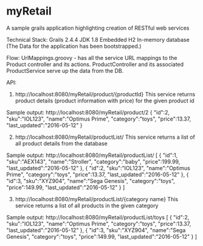 # myRetail
A sample grails application highlighting creation of RESTful web services

Technical Stack:
  Grails 2.4.4
  JDK 1.8
  Embedded H2 In-memory database
(The Data for the application has been bootstrapped.)

Flow:
UrlMappings.groovy - has all the service URL mappings to the Product controller and its actions.
ProductController and its associated ProductService serve up the data from the DB.

API:
1. http://localhost:8080/myRetail/product/{productId} 
  This service returns product details (product information with price) for the given product id
  
  Sample output:
  http://localhost:8080/myRetail/product/2
  {
   "id":2,
   "sku":"IOL123",
   "name":"Optimus Prime",
   "category":"toys",
   "price":13.37,
   "last_updated":"2016-05-12"
}
  
2. http://localhost:8080/myRetail/productList/
  This service returns a list of all product details from the database
  
  Sample output:
  http://localhost:8080/myRetail/productList/
  [
   {
      "id":1,
      "sku":"AEX143",
      "name":"Stroller",
      "category":"baby",
      "price":199.99,
      "last_updated":"2016-05-12"
   },
   {
      "id":2,
      "sku":"IOL123",
      "name":"Optimus Prime",
      "category":"toys",
      "price":13.37,
      "last_updated":"2016-05-12"
   },
   {
      "id":3,
      "sku":"XYZ904",
      "name":"Sega Genesis",
      "category":"toys",
      "price":149.99,
      "last_updated":"2016-05-12"
   }
]
  
3. http://localhost:8080/myRetail/productList/{category name}
  This service returns a list of all products in the given category
  
  Sample output:
  http://localhost:8080/myRetail/productList/toys
  [
   {
      "id":2,
      "sku":"IOL123",
      "name":"Optimus Prime",
      "category":"toys",
      "price":13.37,
      "last_updated":"2016-05-12"
   },
   {
      "id":3,
      "sku":"XYZ904",
      "name":"Sega Genesis",
      "category":"toys",
      "price":149.99,
      "last_updated":"2016-05-12"
   }
]

